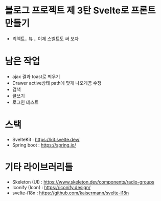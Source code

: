 # 블로그 프로젝트 제 3탄 Svelte로 프론트 만들기
- 리액트.. 뷰 .. 이제 스벨트도 써 보자

# 남은 작업
- ajax 결과 toast로 띄우기
- Drawer active상태 path에 맞게 나오게끔 수정
- 검색
- 글쓰기
- 로그인 테스트

# 스택
- SvelteKit : https://kit.svelte.dev/
- Spring boot : https://spring.io/

# 기타 라이브러리들
- Skeleton (UI) : https://www.skeleton.dev/components/radio-groups
- Iconify (Icon) : https://iconify.design/
- svelte-i18n : https://github.com/kaisermann/svelte-i18n
